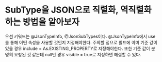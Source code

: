 # SubType을 JSON으로 직렬화, 역직렬화하는 방법을 알아보자

우선 키워드는 @JsonTypeInfo, @JsonSubTypes이다.
@JsonTypeInfo에서 use를 통해 어떤 속성을 사용할 것인지 지정해야한다.
주의할 점으로 필드에 이미 기준 값이 있을 경우 include = As.EXISTING_PROPERTY로 지정해야한다.
또한 기준 값이 분명히 요청된 것 같은데 null인 경우 visible = true로 지정하면 해결할 수 있다.